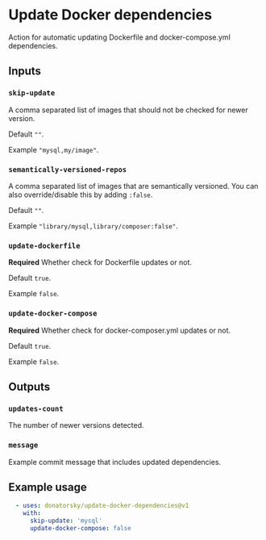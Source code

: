 # Update Docker dependencies

Action for automatic updating Dockerfile and docker-compose.yml dependencies.

## Inputs

### `skip-update`

A comma separated list of images that should not be checked for newer version.

Default `""`.

Example `"mysql,my/image"`.

### `semantically-versioned-repos`

A comma separated list of images that are semantically versioned. You can also override/disable this by adding `:false`.

Default `""`.

Example `"library/mysql,library/composer:false"`.

### `update-dockerfile`

**Required** Whether check for Dockerfile updates or not.

Default `true`.

Example `false`.

### `update-docker-compose`

**Required** Whether check for docker-composer.yml updates or not.

Default `true`.

Example `false`.

## Outputs

### `updates-count`

The number of newer versions detected.

### `message`

Example commit message that includes updated dependencies.

## Example usage

```yaml
  - uses: donatorsky/update-docker-dependencies@v1
    with:
      skip-update: 'mysql'
      update-docker-compose: false
```
